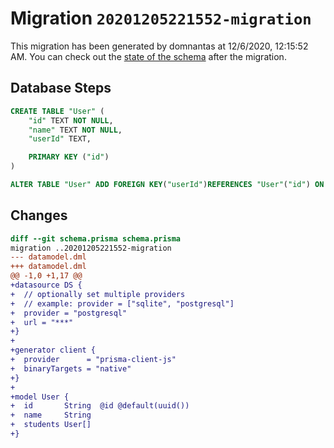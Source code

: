# Migration `20201205221552-migration`

This migration has been generated by domnantas at 12/6/2020, 12:15:52 AM.
You can check out the [state of the schema](./schema.prisma) after the migration.

## Database Steps

```sql
CREATE TABLE "User" (
    "id" TEXT NOT NULL,
    "name" TEXT NOT NULL,
    "userId" TEXT,

    PRIMARY KEY ("id")
)

ALTER TABLE "User" ADD FOREIGN KEY("userId")REFERENCES "User"("id") ON DELETE SET NULL ON UPDATE CASCADE
```

## Changes

```diff
diff --git schema.prisma schema.prisma
migration ..20201205221552-migration
--- datamodel.dml
+++ datamodel.dml
@@ -1,0 +1,17 @@
+datasource DS {
+  // optionally set multiple providers
+  // example: provider = ["sqlite", "postgresql"]
+  provider = "postgresql"
+  url = "***"
+}
+
+generator client {
+  provider      = "prisma-client-js"
+  binaryTargets = "native"
+}
+
+model User {
+  id       String  @id @default(uuid())
+  name     String
+  students User[]
+}
```


